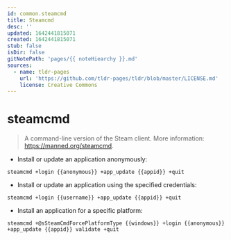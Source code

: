 ```yaml
---
id: common.steamcmd
title: Steamcmd
desc: ''
updated: 1642441815071
created: 1642441815071
stub: false
isDir: false
gitNotePath: 'pages/{{ noteHiearchy }}.md'
sources:
  - name: tldr-pages
    url: 'https://github.com/tldr-pages/tldr/blob/master/LICENSE.md'
    license: Creative Commons
---
```

# steamcmd

> A command-line version of the Steam client.
> More information: <https://manned.org/steamcmd>.

- Install or update an application anonymously:

`steamcmd +login {{anonymous}} +app_update {{appid}} +quit`

- Install or update an application using the specified credentials:

`steamcmd +login {{username}} +app_update {{appid}} +quit`

- Install an application for a specific platform:

`steamcmd +@sSteamCmdForcePlatformType {{windows}} +login {{anonymous}} +app_update {{appid}} validate +quit`

